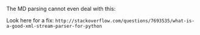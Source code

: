 
The MD parsing cannot even deal with this:

<div>
    <div>
    </div> <!-- mistaken for closure of first -->
</div>


Look here for a fix: `http://stackoverflow.com/questions/7693535/what-is-a-good-xml-stream-parser-for-python`